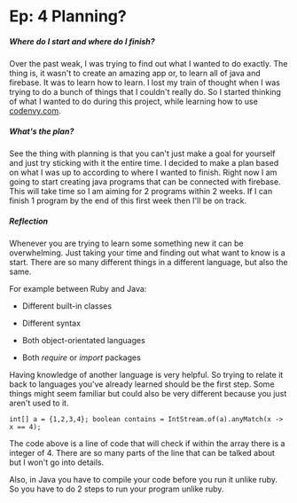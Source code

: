 # Ep: 4 Planning?

##### Where do I start and where do I finish?

Over the past weak, I was trying to find out what I wanted to do exactly. The thing is, it wasn't to create an amazing app or, to learn all of java and firebase. It was to learn how to learn. I lost my train of thought when I was trying to do a bunch of things that I couldn't really do. So I started thinking of what I wanted to do during this project, while learning how to use [codenvy.com](https://codenvy.com/).

##### What's the plan?

See the thing with planning is that you can't just make a goal for yourself and just try sticking with it the entire time. I decided to make a plan based on what I was up to according to where I wanted to finish. Right now I am going to start creating java programs that can be connected with firebase. This will take time so I am aiming for 2 programs within 2 weeks. If I can finish 1 program by the end of this first week then I'll be on track.

##### Reflection

Whenever you are trying to learn some something new it can be overwhelming. Just taking your time and finding out what want to know is a start. There are so many different things in a different language, but also the same.

For example between Ruby and Java:
* Different built-in classes
* Different syntax

* Both object-orientated languages
* Both _require_ or _import_ packages 

Having knowledge of another language is very helpful. So  trying to relate it back to languages you've already learned should be the first step. Some things might seem familiar but could also be very different because you just aren't used to it. 

    int[] a = {1,2,3,4}; boolean contains = IntStream.of(a).anyMatch(x -> x == 4);
    
The code above is a line of code that will check if within the array there is a integer of 4. There are so many parts of the line that can be talked about but I won't go into details.

Also, in Java you have to compile your code before you run it unlike ruby. So you have to do 2 steps to run your program unlike ruby.
















